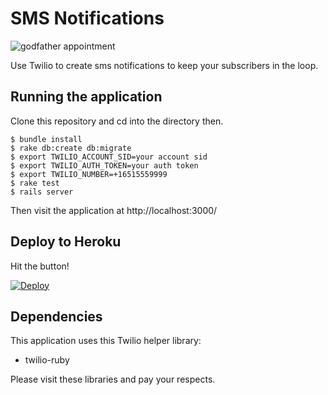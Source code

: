 # SMS Notifications

![godfather appointment](app/assets/images/the-godfather-1.jpg "Don't miss an appointment")

Use Twilio to create sms notifications to keep your subscribers in the loop.

## Running the application

Clone this repository and cd into the directory then.

```
$ bundle install
$ rake db:create db:migrate
$ export TWILIO_ACCOUNT_SID=your account sid
$ export TWILIO_AUTH_TOKEN=your auth token
$ export TWILIO_NUMBER=+16515559999
$ rake test
$ rails server
```

Then visit the application at http://localhost:3000/

## Deploy to Heroku

Hit the button!

[![Deploy](https://www.herokucdn.com/deploy/button.png)](https://heroku.com/deploy)

## Dependencies

This application uses this Twilio helper library:
* twilio-ruby

Please visit these libraries and pay your respects.
